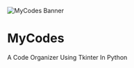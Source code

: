![MyCodes Banner](MyCodes/tree/master/main/Images/Banner/banner.png)
# MyCodes
 A Code Organizer Using Tkinter In Python
